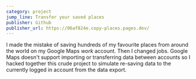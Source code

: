 ```yaml
---
category: project
jump_line: Transfer your saved places
publisher: Github
publisher_url: https://06af824e.copy-places.pages.dev/
---
```


I made the mistake of saving hundreds of my favourite places from around the world on my Google Maps _work_ account. Then I changed jobs. Google Maps doesn't support importing or transferring data between accounts so I hacked together this crude project to simulate re-saving data to the currently logged in account from the data export.
